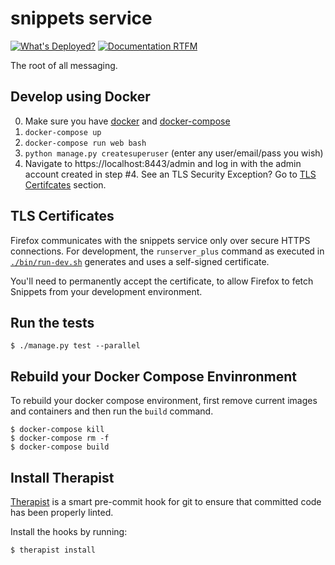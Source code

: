# snippets service

[![What's Deployed?](https://img.shields.io/badge/What's_Deployed-%3F-yellow.svg)](https://whatsdeployed.io/s-088) [![Documentation RTFM](https://img.shields.io/badge/Documentation-RTFM-blue.svg)](http://abouthome-snippets-service.readthedocs.org/)

The root of all messaging.

## Develop using Docker

0. Make sure you have [docker](https://docker.io) and [docker-compose](https://github.com/docker/compose)
1. `docker-compose up`
2. `docker-compose run web bash`
3. `python manage.py createsuperuser` (enter any user/email/pass you wish)
4. Navigate to https://localhost:8443/admin and log in with the admin account created in step #4. See an TLS Security Exception? Go to [TLS Certifcates](#tls-certificates) section.


## TLS Certificates

Firefox communicates with the snippets service only over secure HTTPS
connections. For development, the `runserver_plus` command as executed in
[`./bin/run-dev.sh`](https://github.com/mozmeao/snippets-service/blob/master/bin/run-dev.sh)
generates and uses a self-signed certificate.

You'll need to permanently accept the certificate, to allow Firefox to fetch
Snippets from your development environment.

## Run the tests

 `$ ./manage.py test --parallel`


## Rebuild your Docker Compose Envinronment

To rebuild your docker compose environment, first remove current images and
containers and then run the `build` command.

```shell
$ docker-compose kill
$ docker-compose rm -f
$ docker-compose build

```


## Install Therapist

[Therapist](https://github.com/rehandalal/therapist) is a smart pre-commit hook
for git to ensure that committed code has been properly linted.

Install the hooks by running:

 `$ therapist install`

